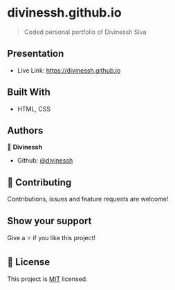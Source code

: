 # divinessh.github.io

>Coded personal portfolio of Divinessh Siva

## Presentation
- Live Link: https://divinessh.github.io

## Built With

- HTML, CSS

## Authors

👤 **Divinessh**

- Github: [@divinessh](https://github.com/divinessh)

## 🤝 Contributing

Contributions, issues and feature requests are welcome!

## Show your support

Give a ⭐️ if you like this project!

## 📝 License

This project is [MIT](LICENSE) licensed.
